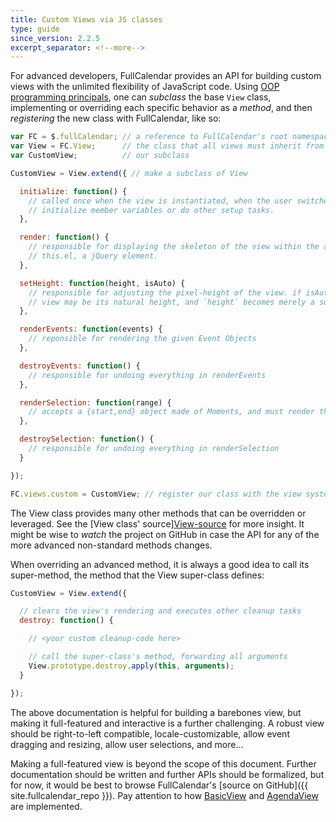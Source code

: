 ```yaml
---
title: Custom Views via JS classes
type: guide
since_version: 2.2.5
excerpt_separator: <!--more-->
---
```


For advanced developers, FullCalendar provides an API for building custom views with the unlimited flexibility of JavaScript code.<!--more--> Using [OOP programming principals](http://en.wikipedia.org/wiki/Object-oriented_programming), one can *subclass* the base `View` class, implementing or overriding each specific behavior as a *method*, and then *registering* the new class with FullCalendar, like so:

```js
var FC = $.fullCalendar; // a reference to FullCalendar's root namespace
var View = FC.View;      // the class that all views must inherit from
var CustomView;          // our subclass

CustomView = View.extend({ // make a subclass of View

  initialize: function() {
    // called once when the view is instantiated, when the user switches to the view.
    // initialize member variables or do other setup tasks.
  },

  render: function() {
    // responsible for displaying the skeleton of the view within the already-defined
    // this.el, a jQuery element.
  },

  setHeight: function(height, isAuto) {
    // responsible for adjusting the pixel-height of the view. if isAuto is true, the
    // view may be its natural height, and `height` becomes merely a suggestion.
  },

  renderEvents: function(events) {
    // reponsible for rendering the given Event Objects
  },

  destroyEvents: function() {
    // responsible for undoing everything in renderEvents
  },

  renderSelection: function(range) {
    // accepts a {start,end} object made of Moments, and must render the selection
  },

  destroySelection: function() {
    // responsible for undoing everything in renderSelection
  }

});

FC.views.custom = CustomView; // register our class with the view system
```

The View class provides many other methods that can be overridden or leveraged. See the [View class' source][View-source](https://github.com/fullcalendar/fullcalendar/blob/master/src/View.ts) for more insight. It might be wise to *watch* the project on GitHub in case the API for any of the more advanced non-standard methods changes.

When overriding an advanced method, it is always a good idea to call its super-method, the method that the View super-class defines:

```js
CustomView = View.extend({

  // clears the view's rendering and executes other cleanup tasks
  destroy: function() {

    // <your custom cleanup-code here>

    // call the super-class's method, forwarding all arguments
    View.prototype.destroy.apply(this, arguments);
  }

});
```

The above documentation is helpful for building a barebones view, but making it full-featured and interactive is a further challenging. A robust view should be right-to-left compatible, locale-customizable, allow event dragging and resizing, allow user selections, and more...

Making a full-featured view is beyond the scope of this document. Further documentation should be written and further APIs should be formalized, but for now, it would be best to browse FullCalendar's [source on GitHub]({{ site.fullcalendar_repo }}). Pay attention to how [BasicView](https://github.com/fullcalendar/fullcalendar/blob/master/src/basic/BasicView.ts) and [AgendaView](https://github.com/fullcalendar/fullcalendar/blob/master/src/agenda/AgendaView.ts) are implemented.
